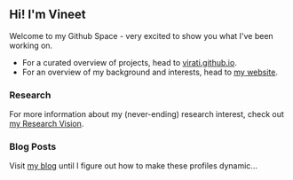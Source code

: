 ## Hi! I'm Vineet

Welcome to my Github Space - very excited to show you what I've been working on.

* For a curated overview of projects, head to [virati.github.io](https://virati.github.io).
* For an overview of my background and interests, head to [my website](vineet.tiruvadi.net).

### Research
For more information about my (never-ending) research interest, check out [my Research Vision](RESEARCH.md).

### Blog Posts
Visit [my blog](https://blog.tiruvadi.net) until I figure out how to make these profiles dynamic...
